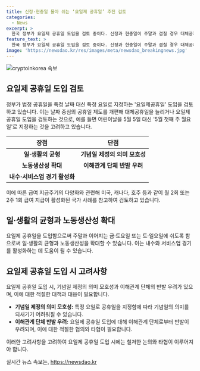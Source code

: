 ```yaml
---
title: 신정·현충일 몰아 쉬는 ‘요일제 공휴일’ 추진 검토
categories:
  - News
excerpt: >
  한국 정부가 요일제 공휴일 도입을 검토 중이다. 신정과 현충일이 주말과 겹칠 경우 대체공휴일을 지정하는 방안도 추진 중이며, 급여 지급주기 역시 주 1회 또는 월 2회로 다양화하는 방법 또한 검토 중이다. 이러한 변화가 노동생산성과 생활의 균형에 도움이 될 것으로 기대되며, 미국이나 캐나다와 같이 월 2회 또는 2주 1회의 급여 지급 방식을 참고하고 있다. 이러한 변화에 대한 반론도 있으나, 2026년부터 시행될 예정이다.
feature_text: >
  한국 정부가 요일제 공휴일 도입을 검토 중이다. 신정과 현충일이 주말과 겹칠 경우 대체공휴일을 지정하는 방안도 추진 중이며, 급여 지급주기 역시 주 1회 또는 월 2회로 다양화하는 방법 또한 검토 중이다. 이러한 변화가 노동생산성과 생활의 균형에 도움이 될 것으로 기대되며, 미국이나 캐나다와 같이 월 2회 또는 2주 1회의 급여 지급 방식을 참고하고 있다. 이러한 변화에 대한 반론도 있으나, 2026년부터 시행될 예정이다.
image: 'https://newsdao.kr/res/images/meta/newsdao_breakingnews.jpg'
---
```


<p><img src="https://newsdao.kr/res/images/meta/newsdao_breakingnews.jpg" alt="cryptoinkorea 속보" /></p>

<h2 data-ke-size="size26">요일제 공휴일 도입 검토</h2>

<p data-ke-size="size16">정부가 법정 공휴일을 특정 날짜 대신 특정 요일로 지정하는 '요일제공휴일' 도입을 검토하고 있습니다. 이는 날짜 중심의 공휴일 제도를 개편해 대체공휴일을 늘리거나 요일제 공휴일 도입을 검토하는 것으로, 예를 들면 어린이날을 5월 5일 대신 '5월 첫째 주 월요일'로 지정하는 것을 고려하고 있습니다.</p>

<table>
<thead>
<tr>
<th>장점</th>
<th>단점</th>
</tr>
</thead>
<tbody>
<tr>
<td style="text-align: center; height: 17px;"><b>일·생활의 균형</b></td>
<td style="text-align: center; height: 17px;"><b>기념일 제정의 의미 모호성</b></td>
</tr>
<tr>
<td style="text-align: center; height: 17px;"><b>노동생산성 확대</b></td>
<td style="text-align: center; height: 17px;"><b>이해관계 단체 반발 우려</b></td>
</tr>
<tr>
<td style="text-align: center; height: 17px;"><b>내수·서비스업 경기 활성화</b></td>
<td style="text-align: center; height: 17px;"><b></b></td>
</tr>
</tbody>
</table>

<p data-ke-size="size16">이에 따른 급여 지급주기의 다양화와 관련해 미국, 캐나다, 호주 등과 같이 월 2회 또는 2주 1회 급여 지급이 활성화된 국가 사례를 참고하여 검토하고 있습니다.</p>

<h2 data-ke-size="size26">일·생활의 균형과 노동생산성 확대</h2>

<p data-ke-size="size16">요일제 공휴일을 도입함으로써 주말과 이어지는 금·토요일 또는 토·일요일에 쉬도록 함으로써 일·생활의 균형과 노동생산성을 확대할 수 있습니다. 이는 내수와 서비스업 경기를 활성화하는 데 도움이 될 수 있습니다.</p>

<h2 data-ke-size="size26">요일제 공휴일 도입 시 고려사항</h2>

<p data-ke-size="size16">요일제 공휴일 도입 시, 기념일 제정의 의미 모호성과 이해관계 단체의 반발 우려가 있으며, 이에 대한 적절한 대책과 대응이 필요합니다.</p>

<ul>
<li><b>기념일 제정의 의미 모호성:</b> 특정 요일로 공휴일을 지정함에 따라 기념일의 의미를 되새기기 어려워질 수 있습니다.</li>
<li><b>이해관계 단체 반발 우려:</b> 요일제 공휴일 도입에 대해 이해관계 단체로부터 반발이 우려되며, 이에 대한 적절한 협의와 타협이 필요합니다.</li>
</ul>

<p data-ke-size="size16">이러한 고려사항을 고려하여 요일제 공휴일 도입 시에는 철저한 논의와 타협이 이루어져야 합니다.</p>
실시간 뉴스 속보는, <a href="https://newsdao.kr" rel="dofollow">https://newsdao.kr</a>


